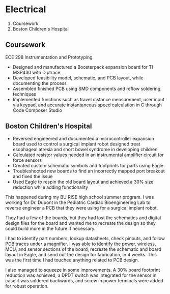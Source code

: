 # Electrical

1. Coursework
2. Boston Children's Hospital

## Coursework

ECE 298 Instrumentation and Prototyping
- Designed and manufactured a Boosterpack expansion board for TI MSP430 with Diptrace
- Developed feasibility model, schematic, and PCB layout, while documenting the process
- Assembled finished PCB using SMD components and reflow soldering techniques
- Implemented functions such as travel distance measurement, user input via keypad, and accurate instantaneous speed calculation in C through Code Composer Studio

## Boston Children's Hospital

- Reversed engineered and documented a microcontroller expansion board used to control a surgical implant robot designed treat esophageal atresia and short bowel syndrome in developing children
- Calculated resistor values needed in an instrumental amplifier circuit for force sensors
- Created custom schematic symbols and footprints for parts using Eagle
- Troubleshooted new boards to find an incorrectly mapped port breakout and fixed the issue
- Used Eagle to respin the old board layout and achieved a 30% size reduction while adding functionality

This happened during my BU RISE high school summer program. I was working for Dr. Dupont in the Pediatric Cardiac Bioengineering Lab to reverse engineer a PCB that they were using for a surgical implant robot.

They had a few of the boards, but they had lost the schematics and digital design files for the board and wanted me to recreate the design so they could build more in the future if necessary.

I had to identify part numbers, lookup datasheets, check pinouts, and follow PCB traces under a magnifier. I was able to identify the power, wireless, MCU, and sensor sections of the board, recreate the schematic and board layout in Eagle, and send out the design for fabrication, in 4 weeks. This was the first time I had touched anything related to PCB design.

I also managed to squeeze in some improvements. A 30% board footprint reduction was achieved, a DPDT switch was integrated for the sensor in case it was soldered backwards, and screw in power terminals were added for robust operation.

